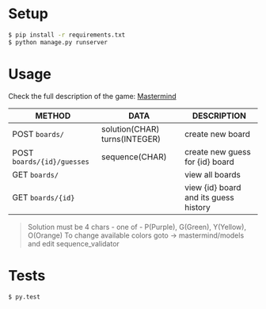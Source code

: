 # Setup

```sh
$ pip install -r requirements.txt
$ python manage.py runserver
```

# Usage
Check the full description of the game: [Mastermind](https://en.wikipedia.org/wiki/Mastermind_(board_game))

| METHOD | DATA | DESCRIPTION |
| ------ | ------ | ------ |
| POST `boards/` | solution(CHAR) turns(INTEGER) | create new board  |
| POST `boards/{id}/guesses`| sequence(CHAR) | create new guess for {id} board |
| GET `boards/` | | view all boards |
| GET `boards/{id}` | | view {id} board and its guess history |

> Solution must be 4 chars - one of - P(Purple), G(Green), Y(Yellow), O(Orange)
> To change available colors goto -> mastermind/models and edit sequence_validator

# Tests

```sh
$ py.test
```
